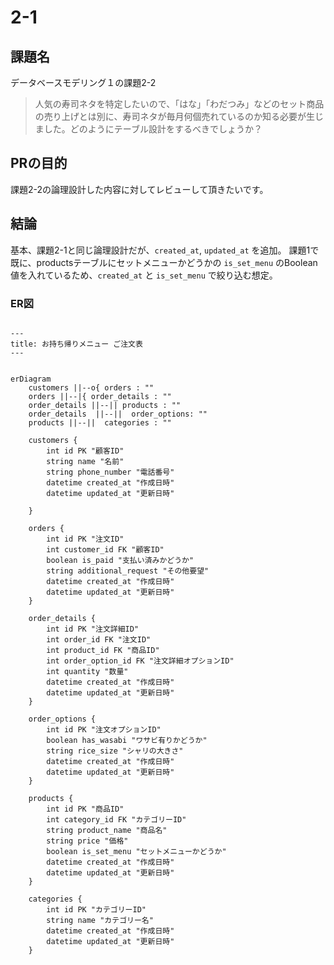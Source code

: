 # 2-1
## 課題名
データベースモデリング１の課題2-2
> 人気の寿司ネタを特定したいので、「はな」「わだつみ」などのセット商品の売り上げとは別に、寿司ネタが毎月何個売れているのか知る必要が生じました。どのようにテーブル設計をするべきでしょうか？

## PRの目的
課題2-2の論理設計した内容に対してレビューして頂きたいです。

## 結論
基本、課題2-1と同じ論理設計だが、`created_at`, `updated_at` を追加。
課題1で既に、productsテーブルにセットメニューかどうかの `is_set_menu` のBoolean値を入れているため、`created_at` と `is_set_menu` で絞り込む想定。




### ER図

```mermaid

---
title: お持ち帰りメニュー ご注文表
---


erDiagram
    customers ||--o{ orders : ""
    orders ||--|{ order_details : ""
    order_details ||--|| products : ""
    order_details  ||--||  order_options: ""
    products ||--||  categories : ""

    customers {
        int id PK "顧客ID"
        string name "名前"
        string phone_number "電話番号"
        datetime created_at "作成日時"
        datetime updated_at "更新日時"

    }

    orders {
        int id PK "注文ID"
        int customer_id FK "顧客ID"
        boolean is_paid "支払い済みかどうか"
        string additional_request "その他要望"
        datetime created_at "作成日時"
        datetime updated_at "更新日時"
    }

    order_details {
        int id PK "注文詳細ID"
        int order_id FK "注文ID"
        int product_id FK "商品ID"
        int order_option_id FK "注文詳細オプションID"
        int quantity "数量"
        datetime created_at "作成日時"
        datetime updated_at "更新日時"
    }

    order_options {
        int id PK "注文オプションID"
        boolean has_wasabi "ワサビ有りかどうか"
        string rice_size "シャリの大きさ"
        datetime created_at "作成日時"
        datetime updated_at "更新日時"
    }

    products {
        int id PK "商品ID"
        int category_id FK "カテゴリーID"
        string product_name "商品名"
        string price "価格"
        boolean is_set_menu "セットメニューかどうか"
        datetime created_at "作成日時"
        datetime updated_at "更新日時"
    }

    categories {
        int id PK "カテゴリーID"
        string name "カテゴリー名"
        datetime created_at "作成日時"
        datetime updated_at "更新日時"
    }
```